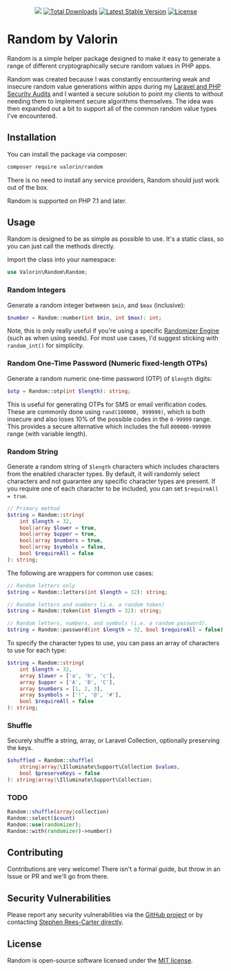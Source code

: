 <p align="center">
<a href="https://github.com/valorin/random/actions/workflows/php.yml"><img src="https://github.com/valorin/random/actions/workflows/php.yml/badge.svg"></a>
<a href="https://packagist.org/packages/valorin/random"><img src="https://img.shields.io/packagist/dt/valorin/random" alt="Total Downloads"></a>
<a href="https://packagist.org/packages/valorin/random"><img src="https://img.shields.io/packagist/v/valorin/random" alt="Latest Stable Version"></a>
<a href="https://packagist.org/packages/valorin/random"><img src="https://img.shields.io/packagist/l/valorin/random" alt="License"></a>
</p>

# Random by Valorin

Random is a simple helper package designed to make it easy to generate a range of different cryptographically secure 
random values in PHP apps.

Random was created because I was constantly encountering weak and insecure random value generations within apps during 
my [Laravel and PHP Security Audits](https://valorinsecurity.com/) and I wanted a secure solution to point my clients to
without needing them to implement secure algorithms themselves. The idea was then expanded out a bit to support all of 
the common random value types I've encountered.

## Installation

You can install the package via composer:

```bash
composer require valorin/random
```

There is no need to install any service providers, Random should just work out of the box.

Random is supported on PHP 7.1 and later. 

## Usage

Random is designed to be as simple as possible to use. It's a static class, so you can just call the methods directly.

Import the class into your namespace:

```php
use Valorin\Random\Random;
```

### Random Integers

Generate a random integer between `$min`, and `$max` (inclusive):

```php
$number = Random::number(int $min, int $max): int;
```

Note, this is only really useful if you're using a specific 
[Randomizer Engine](https://www.php.net/manual/en/book.random.php) (such as when using seeds).
For most use cases, I'd suggest sticking with `random_int()` for simplicity.

### Random One-Time Password (Numeric fixed-length OTPs)

Generate a random numeric one-time password (OTP) of `$length` digits:

```php
$otp = Random::otp(int $length): string;
```

This is useful for generating OTPs for SMS or email verification codes. These are commonly done using 
`rand(100000, 999999)`, which is both insecure and also loses 10% of the possible codes in the `0-99999` range. 
This provides a secure alternative which includes the full `000000-999999` range (with variable length).

### Random String

Generate a random string of `$length` characters which includes characters from the enabled character types.
By default, it will randomly select characters and not guarantee any specific character types are present.
If you require one of each character to be included, you can set `$requireAll = true`.

```php
// Primary method
$string = Random::string(
    int $length = 32, 
    bool|array $lower = true, 
    bool|array $upper = true, 
    bool|array $numbers = true,
    bool|array $symbols = false, 
    bool $requireAll = false
): string;
```

The following are wrappers for common use cases:

```php
// Random letters only
$string = Random::letters(int $length = 32): string;

// Random letters and numbers (i.e. a random token)
$string = Random::token(int $length = 32): string;

// Random letters, numbers, and symbols (i.e. a random password).
$string = Random::password(int $length = 32, bool $requireAll = false): string;
```

To specify the character types to use, you can pass an array of characters to use for each type:

```php
$string = Random::string(
    int $length = 32, 
    array $lower = ['a', 'b', 'c'], 
    array $upper = ['A', 'B', 'C'], 
    array $numbers = [1, 2, 3],
    array $symbols = ['!', '@', '#'], 
    bool $requireAll = false
): string;
```

### Shuffle

Securely shuffle a string, array, or Laravel Collection, optionally preserving the keys.

```php
$shuffled = Random::shuffle(
    string|array|\Illuminate\Support\Collection $values,
    bool $preserveKeys = false
): string|array|\Illuminate\Support\Collection;
```

### TODO

```php
Random::shuffle(array|collection)
Random::select($count)
Random::use(randomizer);
Random::with(randomizer)->number()
```

## Contributing

Contributions are very welcome! There isn't a formal guide, but throw in an Issue or PR and we'll go from there.

## Security Vulnerabilities

Please report any security vulnerabilities via the [GitHub project](https://github.com/valorin/random) 
or by contacting [Stephen Rees-Carter directly](https://stephenreescarter.net/.well-known/security.txt). 

## License

Random is open-source software licensed under the [MIT license](LICENSE.md).
